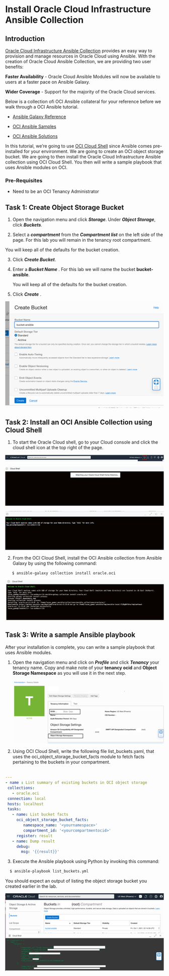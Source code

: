 # Install Oracle Cloud Infrastructure Ansible Collection

  ## Introduction
  
  [Oracle Cloud Infrastructure Ansible Collection](https://docs.oracle.com/en-us/iaas/Content/API/SDKDocs/ansiblegetstarted.htm) provides an easy way to provision and manage resources in Oracle Cloud using Ansible. With the creation of Oracle Cloud Ansible Collection, we are providing two user benefits:
  
   **Faster Availability** - Oracle Cloud Ansible Modules will now be available to users at a faster pace on Ansible Galaxy. 
   
   **Wider Coverage** - Support for the majority of the Oracle Cloud services.

   Below is a collection ofi OCI Ansible collateral for your reference before we walk through a OCI Ansible tutorial.

   - [Ansible Galaxy Reference](https://galaxy.ansible.com/oracle/oci)

   -  [OCI Ansible Samples](https://github.com/oracle/oci-ansible-collection/tree/master/samples)

   - [OCI Ansible Solutions](https://github.com/oracle/oci-ansible-collection/tree/master/solutions)




In this tutorial, we’re going to use [OCI Cloud Shell](https://docs.oracle.com/en-us/iaas/Content/API/Concepts/cloudshellintro.htm) since Ansible comes pre-installed for your environment. We are going to create an OCI object storage bucket. We are going to then install the Oracle Cloud Infrastructure Ansible collection using OCI Cloud Shell. You then will write a sample playbook that uses Ansible modules on OCI. 

### Pre-Requisites

* Need to be an OCI Tenancy Administrator


## Task 1: Create Object Storage Bucket

1. Open the navigation menu and click ***Storage***. Under ***Object Storage***, click ***Buckets***.

2. Select a ***compartment*** from the ***Compartment list***  on the left side of the page. For this lab you will remain in the tenancy root compartment.

You will keep all of the defaults for the bucket creation.

3. Click ***Create Bucket***.

4. Enter a ***Bucket Name*** . For this lab we will name the bucket **bucket-ansible**.

   You will keep all of the defaults for the bucket creation.

5. Click ***Create*** . 



 ![](./images/ansible-bucket-2.png " ")




## Task 2: Install an OCI Ansible Collection using Cloud Shell

1. To start the Oracle Cloud shell, go to your Cloud console and click the cloud shell icon at the top right of the page.

![](./images/cloudshellopen.png " ")



  ![](./images/cloudshellsetup.png " ")



   ![](./images/cloudshell.png " ")

2. From the OCI Cloud Shell, install the OCI Ansible collection from Ansible Galaxy by using the following command:

```bash
   $ ansible-galaxy collection install oracle.oci
 ```


   ![](./images/Ansible-Cloud-Shell1.png " ")

   ## Task 3: Write a sample Ansible playbook

   After your installation is complete, you can write a sample playbook that uses Ansible modules. 


1.  Open the navigation menu and click on ***Profile*** and click ***Tenancy*** your tenancy name. Copy and make note of your **tenancy ocid** and **Object Storage Namespace** as you will use it in the next step. 


      ![](./images/tenancy-info-1.png " ")


2. Using OCI Cloud Shell, write the following file list_buckets.yaml, that uses the oci_object_storage_bucket_facts module to fetch facts pertaining to the buckets in your compartment.
    
 ```yaml

---
- name : List summary of existing buckets in OCI object storage
  collections:
    - oracle.oci
  connection: local
  hosts: localhost
  tasks:
    - name: List bucket facts
      oci_object_storage_bucket_facts:
         namespace_name: '<yournamespace>'
         compartment_id: '<yourcompartmentocid>'
      register: result
    - name: Dump result
      debug: 
        msg: '{{result}}'

```

3. Execute the Ansible playbook using Python by invoking this command:

 ```bash
   $ ansible-playbook list_buckets.yml
 ```


 You should expect an output of listing the object storage bucket you created earlier in the lab.

 

![](./images/ansible-bucket-1.png " ")




